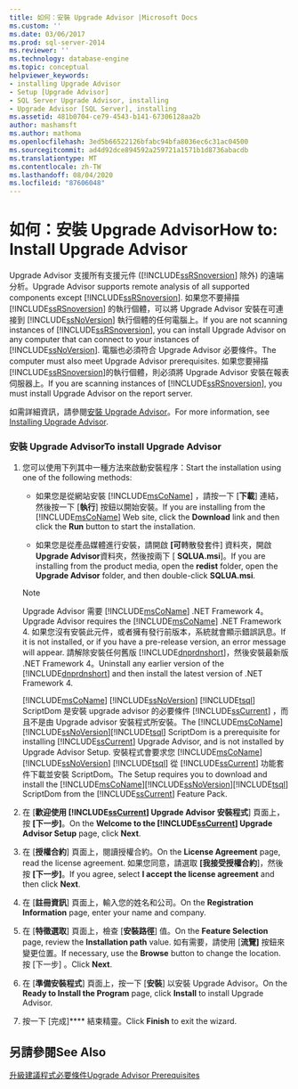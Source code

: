 ```yaml
---
title: 如何：安裝 Upgrade Advisor |Microsoft Docs
ms.custom: ''
ms.date: 03/06/2017
ms.prod: sql-server-2014
ms.reviewer: ''
ms.technology: database-engine
ms.topic: conceptual
helpviewer_keywords:
- installing Upgrade Advisor
- Setup [Upgrade Advisor]
- SQL Server Upgrade Advisor, installing
- Upgrade Advisor [SQL Server], installing
ms.assetid: 481b0704-ce79-4543-b141-67306128aa2b
author: mashamsft
ms.author: mathoma
ms.openlocfilehash: 3ed5b66522126bfabc94bfa8036ec6c31ac04500
ms.sourcegitcommit: ad4d92dce894592a259721a1571b1d8736abacdb
ms.translationtype: MT
ms.contentlocale: zh-TW
ms.lasthandoff: 08/04/2020
ms.locfileid: "87606048"
---
```

# <a name="how-to-install-upgrade-advisor"></a><span data-ttu-id="8a8ba-102">如何：安裝 Upgrade Advisor</span><span class="sxs-lookup"><span data-stu-id="8a8ba-102">How to: Install Upgrade Advisor</span></span>
  <span data-ttu-id="8a8ba-103">Upgrade Advisor 支援所有支援元件 ([!INCLUDE[ssRSnoversion](../../includes/ssrsnoversion-md.md)] 除外) 的遠端分析。</span><span class="sxs-lookup"><span data-stu-id="8a8ba-103">Upgrade Advisor supports remote analysis of all supported components except [!INCLUDE[ssRSnoversion](../../includes/ssrsnoversion-md.md)].</span></span> <span data-ttu-id="8a8ba-104">如果您不要掃描 [!INCLUDE[ssRSnoversion](../../includes/ssrsnoversion-md.md)] 的執行個體，可以將 Upgrade Advisor 安裝在可連接到 [!INCLUDE[ssNoVersion](../../includes/ssnoversion-md.md)] 執行個體的任何電腦上。</span><span class="sxs-lookup"><span data-stu-id="8a8ba-104">If you are not scanning instances of [!INCLUDE[ssRSnoversion](../../includes/ssrsnoversion-md.md)], you can install Upgrade Advisor on any computer that can connect to your instances of [!INCLUDE[ssNoVersion](../../includes/ssnoversion-md.md)].</span></span> <span data-ttu-id="8a8ba-105">電腦也必須符合 Upgrade Advisor 必要條件。</span><span class="sxs-lookup"><span data-stu-id="8a8ba-105">The computer must also meet Upgrade Advisor prerequisites.</span></span> <span data-ttu-id="8a8ba-106">如果您要掃描 [!INCLUDE[ssRSnoversion](../../includes/ssrsnoversion-md.md)]的執行個體，則必須將 Upgrade Advisor 安裝在報表伺服器上。</span><span class="sxs-lookup"><span data-stu-id="8a8ba-106">If you are scanning instances of [!INCLUDE[ssRSnoversion](../../includes/ssrsnoversion-md.md)], you must install Upgrade Advisor on the report server.</span></span>  
  
 <span data-ttu-id="8a8ba-107">如需詳細資訊，請參閱[安裝 Upgrade Advisor](../../../2014/sql-server/install/installing-upgrade-advisor.md)。</span><span class="sxs-lookup"><span data-stu-id="8a8ba-107">For more information, see [Installing Upgrade Advisor](../../../2014/sql-server/install/installing-upgrade-advisor.md).</span></span>  
  
### <a name="to-install-upgrade-advisor"></a><span data-ttu-id="8a8ba-108">安裝 Upgrade Advisor</span><span class="sxs-lookup"><span data-stu-id="8a8ba-108">To install Upgrade Advisor</span></span>  
  
1.  <span data-ttu-id="8a8ba-109">您可以使用下列其中一種方法來啟動安裝程序：</span><span class="sxs-lookup"><span data-stu-id="8a8ba-109">Start the installation using one of the following methods:</span></span>  
  
    -   <span data-ttu-id="8a8ba-110">如果您是從網站安裝 [!INCLUDE[msCoName](../../includes/msconame-md.md)] ，請按一下 [**下載**] 連結，然後按一下 [**執行**] 按鈕以開始安裝。</span><span class="sxs-lookup"><span data-stu-id="8a8ba-110">If you are installing from the [!INCLUDE[msCoName](../../includes/msconame-md.md)] Web site, click the **Download** link and then click the **Run** button to start the installation.</span></span>  
  
    -   <span data-ttu-id="8a8ba-111">如果您是從產品媒體進行安裝，請開啟 **[可**轉散發套件] 資料夾，開啟**Upgrade Advisor**資料夾，然後按兩下 [ **SQLUA.msi**]。</span><span class="sxs-lookup"><span data-stu-id="8a8ba-111">If you are installing from the product media, open the **redist** folder, open the **Upgrade Advisor** folder, and then double-click **SQLUA.msi**.</span></span>  
  
    > [!NOTE]  
    >  <span data-ttu-id="8a8ba-112">Upgrade Advisor 需要 [!INCLUDE[msCoName](../../includes/msconame-md.md)] .NET Framework 4。</span><span class="sxs-lookup"><span data-stu-id="8a8ba-112">Upgrade Advisor requires the [!INCLUDE[msCoName](../../includes/msconame-md.md)] .NET Framework 4.</span></span> <span data-ttu-id="8a8ba-113">如果您沒有安裝此元件，或者擁有發行前版本，系統就會顯示錯誤訊息。</span><span class="sxs-lookup"><span data-stu-id="8a8ba-113">If it is not installed, or if you have a pre-release version, an error message will appear.</span></span> <span data-ttu-id="8a8ba-114">請解除安裝任何舊版 [!INCLUDE[dnprdnshort](../../includes/dnprdnshort-md.md)]，然後安裝最新版 .NET Framework 4。</span><span class="sxs-lookup"><span data-stu-id="8a8ba-114">Uninstall any earlier version of the [!INCLUDE[dnprdnshort](../../includes/dnprdnshort-md.md)] and then install the latest version of .NET Framework 4.</span></span>  
    >   
    >  <span data-ttu-id="8a8ba-115">[!INCLUDE[msCoName](../../includes/msconame-md.md)] [!INCLUDE[ssNoVersion](../../includes/ssnoversion-md.md)] [!INCLUDE[tsql](../../includes/tsql-md.md)] ScriptDom 是安裝 upgrade advisor 的必要條件 [!INCLUDE[ssCurrent](../../includes/sscurrent-md.md)] ，而且不是由 Upgrade advisor 安裝程式所安裝。</span><span class="sxs-lookup"><span data-stu-id="8a8ba-115">The [!INCLUDE[msCoName](../../includes/msconame-md.md)][!INCLUDE[ssNoVersion](../../includes/ssnoversion-md.md)][!INCLUDE[tsql](../../includes/tsql-md.md)] ScriptDom is a prerequisite for installing [!INCLUDE[ssCurrent](../../includes/sscurrent-md.md)] Upgrade Advisor, and is not installed by Upgrade Advisor Setup.</span></span> <span data-ttu-id="8a8ba-116">安裝程式會要求您 [!INCLUDE[msCoName](../../includes/msconame-md.md)] [!INCLUDE[ssNoVersion](../../includes/ssnoversion-md.md)] [!INCLUDE[tsql](../../includes/tsql-md.md)] 從 [!INCLUDE[ssCurrent](../../includes/sscurrent-md.md)] 功能套件下載並安裝 ScriptDom。</span><span class="sxs-lookup"><span data-stu-id="8a8ba-116">The Setup requires you to download and install the [!INCLUDE[msCoName](../../includes/msconame-md.md)][!INCLUDE[ssNoVersion](../../includes/ssnoversion-md.md)][!INCLUDE[tsql](../../includes/tsql-md.md)] ScriptDom from the [!INCLUDE[ssCurrent](../../includes/sscurrent-md.md)] Feature Pack.</span></span>  
  
2.  <span data-ttu-id="8a8ba-117">在 [**歡迎使用 [!INCLUDE[ssCurrent](../../includes/sscurrent-md.md)] Upgrade Advisor 安裝程式**] 頁面上，按 **[下一步]**。</span><span class="sxs-lookup"><span data-stu-id="8a8ba-117">On the **Welcome to the [!INCLUDE[ssCurrent](../../includes/sscurrent-md.md)] Upgrade Advisor Setup** page, click **Next**.</span></span>  
  
3.  <span data-ttu-id="8a8ba-118">在 [**授權合約**] 頁面上，閱讀授權合約。</span><span class="sxs-lookup"><span data-stu-id="8a8ba-118">On the **License Agreement** page, read the license agreement.</span></span> <span data-ttu-id="8a8ba-119">如果您同意，請選取 **[我接受授權合約**]，然後按 **[下一步]**。</span><span class="sxs-lookup"><span data-stu-id="8a8ba-119">If you agree, select **I accept the license agreement** and then click **Next**.</span></span>  
  
4.  <span data-ttu-id="8a8ba-120">在 [**註冊資訊**] 頁面上，輸入您的姓名和公司。</span><span class="sxs-lookup"><span data-stu-id="8a8ba-120">On the **Registration Information** page, enter your name and company.</span></span>  
  
5.  <span data-ttu-id="8a8ba-121">在 [**特徵選取**] 頁面上，檢查 [**安裝路徑**] 值。</span><span class="sxs-lookup"><span data-stu-id="8a8ba-121">On the **Feature Selection** page, review the **Installation path** value.</span></span> <span data-ttu-id="8a8ba-122">如有需要，請使用 [**流覽]** 按鈕來變更位置。</span><span class="sxs-lookup"><span data-stu-id="8a8ba-122">If necessary, use the **Browse** button to change the location.</span></span> <span data-ttu-id="8a8ba-123">按 [下一步] 。</span><span class="sxs-lookup"><span data-stu-id="8a8ba-123">Click **Next**.</span></span>  
  
6.  <span data-ttu-id="8a8ba-124">在 [**準備安裝程式**] 頁面上，按一下 [**安裝**] 以安裝 Upgrade Advisor。</span><span class="sxs-lookup"><span data-stu-id="8a8ba-124">On the **Ready to Install the Program** page, click **Install** to install Upgrade Advisor.</span></span>  
  
7.  <span data-ttu-id="8a8ba-125">按一下 [完成]\*\*\*\* 結束精靈。</span><span class="sxs-lookup"><span data-stu-id="8a8ba-125">Click **Finish** to exit the wizard.</span></span>  
  
## <a name="see-also"></a><span data-ttu-id="8a8ba-126">另請參閱</span><span class="sxs-lookup"><span data-stu-id="8a8ba-126">See Also</span></span>  
 [<span data-ttu-id="8a8ba-127">升級建議程式必要條件</span><span class="sxs-lookup"><span data-stu-id="8a8ba-127">Upgrade Advisor Prerequisites</span></span>](../../../2014/sql-server/install/upgrade-advisor-prerequisites.md)  
  
  
